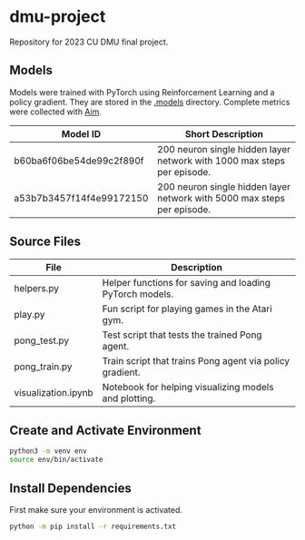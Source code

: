 # dmu-project

Repository for 2023 CU DMU final project.

## Models

Models were trained with PyTorch using Reinforcement Learning and a policy gradient. They are stored in the [.models](./.models) directory. Complete metrics were collected with [Aim](https://github.com/aimhubio/aim).

| Model ID                 | Short Description                                                       |
| ------------------------ | ----------------------------------------------------------------------- |
| b60ba6f06be54de99c2f890f | 200 neuron single hidden layer network with 1000 max steps per episode. |
| a53b7b3457f14f4e99172150 | 200 neuron single hidden layer network with 5000 max steps per episode. |

## Source Files

| File                | Description                                              |
| ------------------- | -------------------------------------------------------- |
| helpers.py          | Helper functions for saving and loading PyTorch models.  |
| play.py             | Fun script for playing games in the Atari gym.           |
| pong_test.py        | Test script that tests the trained Pong agent.           |
| pong_train.py       | Train script that trains Pong agent via policy gradient. |
| visualization.ipynb | Notebook for helping visualizing models and plotting.    |

## Create and Activate Environment

```sh
python3 -m venv env
source env/bin/activate
```

## Install Dependencies

First make sure your environment is activated.

```sh
python -m pip install -r requirements.txt
```
